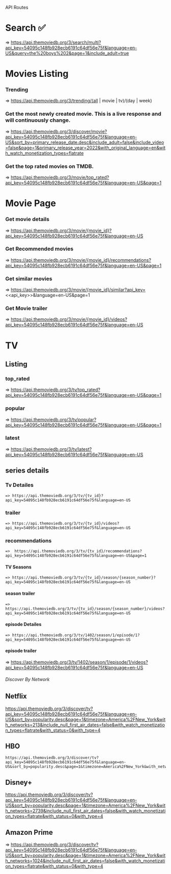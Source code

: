 API Routes

# Search ✅
 => https://api.themoviedb.org/3/search/multi?api_key=54095c148fb928ecb6191c64df56e75f&language=en-US&query=the%20boys%202&page=1&include_adult=true

# Movies Listing  
### Trending 
 => https://api.themoviedb.org/3/trending/(all | movie | tv)/(day | week)

### Get the most newly created movie. This is a live response and will continuously change.
 => https://api.themoviedb.org/3/discover/movie?api_key=54095c148fb928ecb6191c64df56e75f&language=en-US&sort_by=primary_release_date.desc&include_adult=false&include_video=false&page=1&primary_release_year=2022&with_original_language=en&with_watch_monetization_types=flatrate

### Get the top rated movies on TMDB.
 => https://api.themoviedb.org/3/movie/top_rated?api_key=54095c148fb928ecb6191c64df56e75f&language=en-US&page=1

# Movie Page
### Get movie details
 => https://api.themoviedb.org/3/movie/{movie_id}?api_key=54095c148fb928ecb6191c64df56e75f&language=en-US

### Get Recommended movies 
 => https://api.themoviedb.org/3/movie/{movie_id}/recommendations?api_key=54095c148fb928ecb6191c64df56e75f&language=en-US&page=1

### Get similar movies
 => https://api.themoviedb.org/3/movie/{movie_id}/similar?api_key=<<api_key>>&language=en-US&page=1

### Get Movie trailer 
 => https://api.themoviedb.org/3/movie/{movie_id}/videos?api_key=54095c148fb928ecb6191c64df56e75f&language=en-US


# TV 
## Listing
### top_rated
=>  https://api.themoviedb.org/3/tv/top_rated?api_key=54095c148fb928ecb6191c64df56e75f&language=en-US&page=1

### popular
=> https://api.themoviedb.org/3/tv/popular?api_key=54095c148fb928ecb6191c64df56e75f&language=en-US&page=1

### latest
=>  https://api.themoviedb.org/3/tv/latest?api_key=54095c148fb928ecb6191c64df56e75f&language=en-US


## series details

### Tv Detailes
    => https://api.themoviedb.org/3/tv/{tv_id}?api_key=54095c148fb928ecb6191c64df56e75f&language=en-US  
### trailer
    => https://api.themoviedb.org/3/tv/{tv_id}/videos?api_key=54095c148fb928ecb6191c64df56e75f&language=en-US

### recommendations
    =>  https://api.themoviedb.org/3/tv/{tv_id}/recommendations?api_key=54095c148fb928ecb6191c64df56e75f&language=en-US&page=1

#### TV Seasons
    => https://api.themoviedb.org/3/tv/{tv_id}/season/{season_number}?api_key=54095c148fb928ecb6191c64df56e75f&language=en-US

#### season trailer
    =>  https://api.themoviedb.org/3/tv/{tv_id}/season/{season_number}/videos?api_key=54095c148fb928ecb6191c64df56e75f&language=en-US

#### episode Detailes
    => https://api.themoviedb.org/3/tv/1402/season/1/episode/1?api_key=54095c148fb928ecb6191c64df56e75f&language=en-US

#### episode trailer
 =>  https://api.themoviedb.org/3/tv/1402/season/1/episode/1/videos?api_key=54095c148fb928ecb6191c64df56e75f&language=en-US




 ###### Discover By Network

 ## Netflix
 https://api.themoviedb.org/3/discover/tv?api_key=54095c148fb928ecb6191c64df56e75f&language=en-US&sort_by=popularity.desc&page=1&timezone=America%2FNew_York&with_networks=213&include_null_first_air_dates=false&with_watch_monetization_types=flatrate&with_status=0&with_type=4

## HBO

    https://api.themoviedb.org/3/discover/tv?api_key=54095c148fb928ecb6191c64df56e75f&language=en-US&sort_by=popularity.desc&page=1&timezone=America%2FNew_York&with_networks=49&include_null_first_air_dates=false&with_watch_monetization_types=flatrate&with_status=0&with_type=4


## Disney+
 https://api.themoviedb.org/3/discover/tv?api_key=54095c148fb928ecb6191c64df56e75f&language=en-US&sort_by=popularity.desc&page=1&timezone=America%2FNew_York&with_networks=2739&include_null_first_air_dates=false&with_watch_monetization_types=flatrate&with_status=0&with_type=4

## Amazon Prime
=> https://api.themoviedb.org/3/discover/tv?api_key=54095c148fb928ecb6191c64df56e75f&language=en-US&sort_by=popularity.desc&page=1&timezone=America%2FNew_York&with_networks=1024&include_null_first_air_dates=false&with_watch_monetization_types=flatrate&with_status=0&with_type=4


